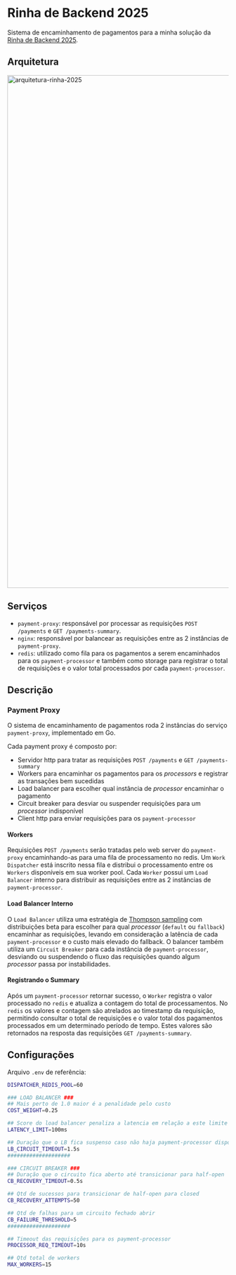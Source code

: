 # Rinha de Backend 2025

Sistema de encaminhamento de pagamentos para a minha solução da [Rinha de Backend 2025](https://github.com/zanfranceschi/rinha-de-backend-2025).

## Arquitetura

<img width="1489" height="1168" alt="arquitetura-rinha-2025" src="https://github.com/user-attachments/assets/ef71912e-6b79-4c75-81f4-ef8954eda812" />


## Serviços

- `payment-proxy`: responsável por processar as requisições `POST /payments` e `GET /payments-summary`.
- `nginx`: responsável por balancear as requisições entre as 2 instâncias de `payment-proxy`.
- `redis`: utilizado como fila para os pagamentos a serem encaminhados para os `payment-processor` e também como storage para registrar o total de requisições e o valor total processados por cada `payment-processor`.

## Descrição

### Payment Proxy

O sistema de encaminhamento de pagamentos roda 2 instâncias do serviço `payment-proxy`, implementado em Go.

Cada payment proxy é composto por:

- Servidor http para tratar as requisições  `POST /payments` e `GET /payments-summary`
- Workers para encaminhar os pagamentos para os _processors_ e registrar as transações bem sucedidas
- Load balancer para escolher qual instância de _processor_ encaminhar o pagamento
- Circuit breaker para desviar ou suspender requisições para um _processor_ indisponível
- Client http para enviar requisições para os `payment-processor`

#### Workers

Requisições `POST /payments` serão tratadas pelo web server do `payment-proxy` encaminhando-as para uma fila de processamento no redis.
Um `Work Dispatcher` está inscrito nessa fila e distribui o processamento entre os `Workers` disponíveis em sua worker pool.
Cada `Worker` possui um `Load Balancer` interno para distribuir as requisições entre as 2 instâncias de `payment-processor`.

#### Load Balancer Interno

O `Load Balancer` utiliza uma estratégia de [Thompson sampling](https://en.wikipedia.org/wiki/Thompson_sampling) com distribuições beta para escolher para qual _processor_ (`default` ou `fallback`) encaminhar as requisições, levando em consideração a latência de cada `payment-processor` e o custo mais elevado do fallback. O balancer também utiliza um `Circuit Breaker` para cada instância de `payment-processor`, desviando ou suspendendo o fluxo das requisições quando algum _processor_ passa por instabilidades.

#### Registrando o Summary

Após um `payment-processor` retornar sucesso, o `Worker` registra o valor processado no `redis` e atualiza a contagem do total de processamentos.
No `redis` os valores e contagem são atrelados ao timestamp da requisição, permitindo consultar o total de requisições e o valor total dos pagamentos processados em um determinado período de tempo. Estes valores são retornados na resposta das requisições `GET /payments-summary`.

## Configurações

Arquivo `.env` de referência:

```bash
DISPATCHER_REDIS_POOL=60

### LOAD BALANCER ###
## Mais perto de 1.0 maior é a penalidade pelo custo
COST_WEIGHT=0.25

## Score do load balancer penaliza a latencia em relação a este limite
LATENCY_LIMIT=100ms

## Duração que o LB fica suspenso caso não haja payment-processor disponível
LB_CIRCUIT_TIMEOUT=1.5s
####################

### CIRCUIT BREAKER ###
## Duração que o circuito fica aberto até transicionar para half-open
CB_RECOVERY_TIMEOUT=0.5s

## Qtd de sucessos para transicionar de half-open para closed
CB_RECOVERY_ATTEMPTS=50

## Qtd de falhas para um circuito fechado abrir
CB_FAILURE_THRESHOLD=5
####################

## Timeout das requisições para os payment-processor
PROCESSOR_REQ_TIMEOUT=10s

## Qtd total de workers
MAX_WORKERS=15
```
